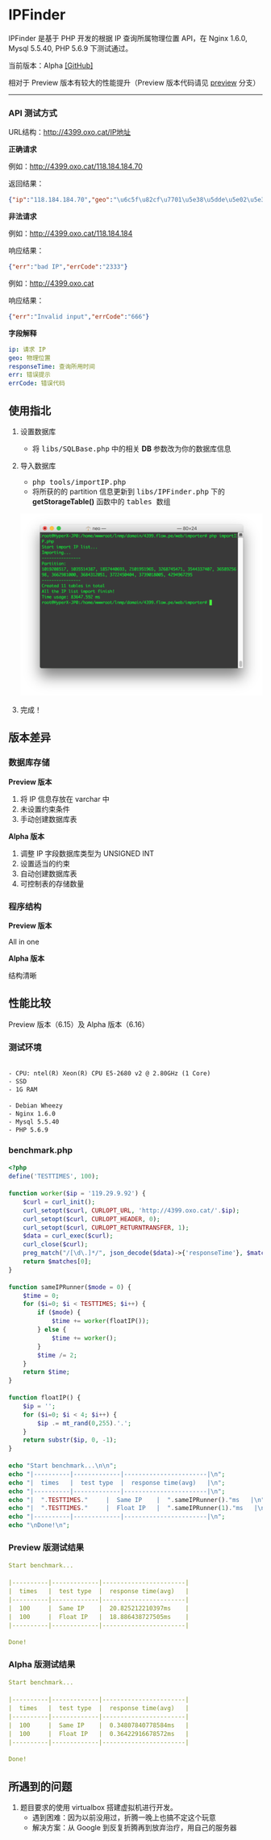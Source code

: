 # IPFinder

IPFinder 是基于 PHP 开发的根据 IP 查询所属物理位置 API，在 Nginx 1.6.0, Mysql 5.5.40, PHP 5.6.9 下测试通过。

当前版本：Alpha [[GitHub]](https://github.com/oif/IPFinder)

相对于 Preview 版本有较大的性能提升（Preview 版本代码请见 [preview](https://github.com/oif/IPFinder/tree/preview) 分支）

***

### API 测试方式

URL结构：http://4399.oxo.cat/IP地址



__正确请求__

例如：http://4399.oxo.cat/118.184.184.70

返回结果：

``` json
{"ip":"118.184.184.70","geo":"\u6c5f\u82cf\u7701\u5e38\u5dde\u5e02\u5e38\u5dde\u8d1d\u7279\u5eb7\u59c6\u8f6f\u4ef6\u6280\u672f\u6709\u9650\u516c\u53f8\u7535\u4fe1\u6570\u636e\u4e2d\u5fc3\n","responseTime":"0.321887ms"}
```



__非法请求__

例如：http://4399.oxo.cat/118.184.184

响应结果：

``` json
{"err":"bad IP","errCode":"2333"}
```

例如：http://4399.oxo.cat

响应结果：

``` json
{"err":"Invalid input","errCode":"666"}
```



__字段解释__

``` yaml
ip: 请求 IP
geo: 物理位置
responseTime: 查询所用时间
err: 错误提示
errCode: 错误代码
```



## 使用指北

1. 设置数据库
   - 将 <kbd>libs/SQLBase.php</kbd> 中的相关 __DB__ 参数改为你的数据库信息
2. 导入数据库
   - <kbd>php tools/importIP.php</kbd>
   - 将所获的的 partition 信息更新到 <kbd>libs/IPFinder.php</kbd> 下的 __getStorageTable()__ 函数中的 <kbd>tables</kdb> 数组

   ![Partition](importer.png)
3. 完成！



## 版本差异

### 数据库存储

__Preview 版本__

1. 将 IP 信息存放在 varchar 中
2. 未设置约束条件
3. 手动创建数据库表

__Alpha 版本__

1. 调整 IP 字段数据库类型为 UNSIGNED INT
2. 设置适当的约束
3. 自动创建数据库表
4. 可控制表的存储数量



### 程序结构

__Preview 版本__

All in one

__Alpha 版本__

结构清晰



## 性能比较

Preview 版本（6.15）及 Alpha 版本（6.16）

### 测试环境

``` ya

- CPU: ntel(R) Xeon(R) CPU E5-2680 v2 @ 2.80GHz (1 Core)
- SSD
- 1G RAM

- Debian Wheezy
- Nginx 1.6.0
- Mysql 5.5.40
- PHP 5.6.9
```



### benchmark.php

``` php
<?php
define('TESTTIMES', 100);

function worker($ip = '119.29.9.92') {
    $curl = curl_init();
    curl_setopt($curl, CURLOPT_URL, 'http://4399.oxo.cat/'.$ip);
    curl_setopt($curl, CURLOPT_HEADER, 0);
    curl_setopt($curl, CURLOPT_RETURNTRANSFER, 1);
    $data = curl_exec($curl);
    curl_close($curl);
    preg_match("/[\d\.]*/", json_decode($data)->{'responseTime'}, $matches);
    return $matches[0];
}

function sameIPRunner($mode = 0) {
    $time = 0;
    for ($i=0; $i < TESTTIMES; $i++) {
        if ($mode) {
            $time += worker(floatIP());
        } else {
            $time += worker();
        }
        $time /= 2;
    }
    return $time;
}

function floatIP() {
    $ip = '';
    for ($i=0; $i < 4; $i++) {
        $ip .= mt_rand(0,255).'.';
    }
    return substr($ip, 0, -1);
}

echo "Start benchmark...\n\n";
echo "|----------|-------------|-----------------------|\n";
echo "|  times   |  test type  |  response time(avg)   |\n";
echo "|----------|-------------|-----------------------|\n";
echo "|  ".TESTTIMES."     |  Same IP    |  ".sameIPRunner()."ms   |\n";
echo "|  ".TESTTIMES."     |  Float IP   |  ".sameIPRunner(1)."ms   |\n";
echo "|----------|-------------|-----------------------|\n";
echo "\nDone!\n";
```



### Preview  版测试结果

``` yaml
Start benchmark...

|----------|-------------|-----------------------|
|  times   |  test type  |  response time(avg)   |
|----------|-------------|-----------------------|
|  100     |  Same IP    |  20.825212210397ms    |
|  100     |  Float IP   |  18.886438727505ms    |
|----------|-------------|-----------------------|

Done!
```



### Alpha 版测试结果

``` yaml
Start benchmark...

|----------|-------------|-----------------------|
|  times   |  test type  |  response time(avg)   |
|----------|-------------|-----------------------|
|  100     |  Same IP    |  0.34807840778584ms   |
|  100     |  Float IP   |  0.36422916678572ms   |
|----------|-------------|-----------------------|

Done!
```



## 所遇到的问题

1. 题目要求的使用 virtualbox 搭建虚拟机进行开发。
   - 遇到困难：因为以前没用过，折腾一晚上也搞不定这个玩意
   - 解决方案：从 Google 到反复折腾再到放弃治疗，用自己的服务器